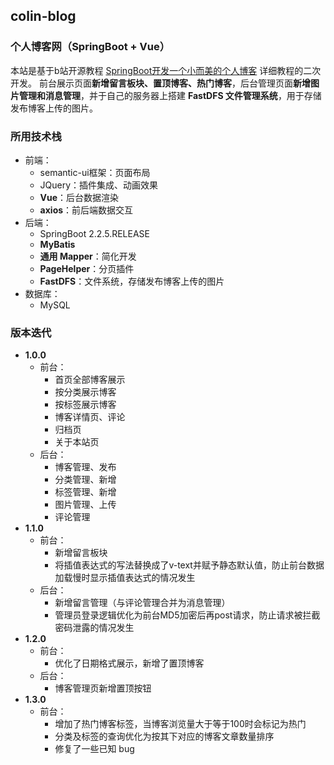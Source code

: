 ## colin-blog
### 个人博客网（SpringBoot + Vue）
本站是基于b站开源教程 [SpringBoot开发一个小而美的个人博客](https://www.bilibili.com/video/BV1nE411r7TF?p=1) 详细教程的二次开发。
前台展示页面**新增留言板块、置顶博客、热门博客**，后台管理页面**新增图片管理和消息管理**，并于自己的服务器上搭建 **FastDFS 文件管理系统**，用于存储发布博客上传的图片。

### 所用技术栈
- 前端：
	- semantic-ui框架：页面布局
	- JQuery：插件集成、动画效果
	- **Vue**：后台数据渲染 
	- **axios**：前后端数据交互
- 后端：
	- SpringBoot 2.2.5.RELEASE
	- **MyBatis**
	- **通用 Mapper**：简化开发
	- **PageHelper**：分页插件
	- **FastDFS**：文件系统，存储发布博客上传的图片
- 数据库：
	- MySQL

### 版本迭代
- **1.0.0**
	- 前台：
		- 首页全部博客展示
		- 按分类展示博客
		- 按标签展示博客
		- 博客详情页、评论
		- 归档页
		- 关于本站页
	- 后台：
		- 博客管理、发布
		- 分类管理、新增
		- 标签管理、新增
		- 图片管理、上传
		- 评论管理
- **1.1.0**
	- 前台：
		- 新增留言板块
		- 将插值表达式的写法替换成了v-text并赋予静态默认值，防止前台数据加载慢时显示插值表达式的情况发生
	- 后台：
		- 新增留言管理（与评论管理合并为消息管理）
		- 管理员登录逻辑优化为前台MD5加密后再post请求，防止请求被拦截密码泄露的情况发生
- **1.2.0**
	- 前台：
		- 优化了日期格式展示，新增了置顶博客
	- 后台：
		- 博客管理页新增置顶按钮
- **1.3.0**
  	- 前台：
		- 增加了热门博客标签，当博客浏览量大于等于100时会标记为热门
		- 分类及标签的查询优化为按其下对应的博客文章数量排序
		- 修复了一些已知 bug 
